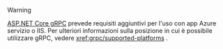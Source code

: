 > [!WARNING]
> [ASP.NET Core gRPC](xref:grpc/index) prevede requisiti aggiuntivi per l'uso con app Azure servizio o IIS. Per ulteriori informazioni sulla posizione in cui è possibile utilizzare gRPC, vedere <xref:grpc/supported-platforms> .
